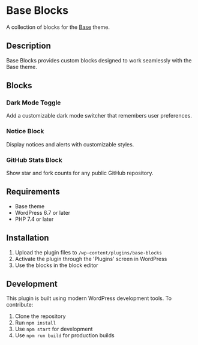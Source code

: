 # Base Blocks

A collection of blocks for the [Base](https://github.com/ndiego/base) theme.

## Description

Base Blocks provides custom blocks designed to work seamlessly with the Base theme.

## Blocks

### Dark Mode Toggle
Add a customizable dark mode switcher that remembers user preferences.

### Notice Block
Display notices and alerts with customizable styles.

### GitHub Stats Block
Show star and fork counts for any public GitHub repository.

## Requirements

- Base theme
- WordPress 6.7 or later
- PHP 7.4 or later

## Installation

1. Upload the plugin files to `/wp-content/plugins/base-blocks`
2. Activate the plugin through the 'Plugins' screen in WordPress
3. Use the blocks in the block editor

## Development

This plugin is built using modern WordPress development tools. To contribute:

1. Clone the repository
2. Run `npm install`
3. Use `npm start` for development
4. Use `npm run build` for production builds
